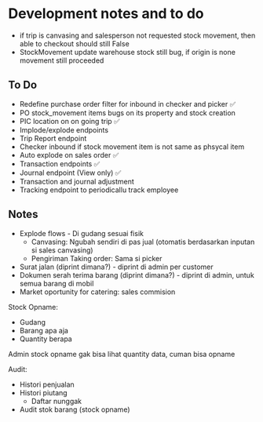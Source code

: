 # Development notes and to do

- if trip is canvasing and salesperson not requested stock movement, then able to checkout should still False
- StockMovement update warehouse stock still bug, if origin is none movement still proceeded

## To Do

- Redefine purchase order filter for inbound in checker and picker ✅
- PO stock_movement items bugs on its property and stock creation
- PIC location on on going trip ✅
- Implode/explode endpoints
- Trip Report endpoint
- Checker inbound if stock movement item is not same as phsycal item
- Auto explode on sales order ✅
- Transaction endpoints ✅
- Journal endpoint (View only) ✅
- Transaction and journal adjustment
- Tracking endpoint to periodicallu track employee

## Notes

- Explode flows - Di gudang sesuai fisik
  - Canvasing: Ngubah sendiri di pas jual (otomatis berdasarkan inputan si sales canvasing)
  - Pengiriman Taking order: Sama si picker
- Surat jalan (diprint dimana?) - diprint di admin per customer
- Dokumen serah terima barang (diprint dimana?) - diprint di admin, untuk semua barang di mobil
- Market oportunity for catering: sales commision

Stock Opname:
- Gudang
- Barang apa aja
- Quantity berapa

Admin stock opname gak bisa lihat quantity data, cuman bisa opname

Audit:
- Histori penjualan
- Histori piutang
  - Daftar nunggak
- Audit stok barang (stock opname)


